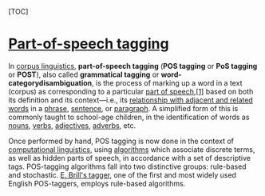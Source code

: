 [TOC]

# [Part-of-speech tagging](https://en.wikipedia.org/wiki/Part-of-speech_tagging)

In [corpus linguistics](https://en.wikipedia.org/wiki/Corpus_linguistics), **part-of-speech tagging** (**POS tagging** or **PoS tagging** or **POST**), also called **grammatical tagging** or **word-categorydisambiguation**, is the process of marking up a word in a text (corpus) as corresponding to a particular [part of speech](https://en.wikipedia.org/wiki/Parts_of_speech),[[1\]](https://en.wikipedia.org/wiki/Part-of-speech_tagging#cite_note-1) based on both its definition and its context—i.e., its [relationship with adjacent and related words](https://en.wikipedia.org/wiki/Lexicography) in a [phrase](https://en.wikipedia.org/wiki/Phrase), [sentence](https://en.wikipedia.org/wiki/Sentence_(linguistics)), or [paragraph](https://en.wikipedia.org/wiki/Paragraph). A simplified form of this is commonly taught to school-age children, in the identification of words as [nouns](https://en.wikipedia.org/wiki/Noun), [verbs](https://en.wikipedia.org/wiki/Verb), [adjectives](https://en.wikipedia.org/wiki/Adjective), [adverbs](https://en.wikipedia.org/wiki/Adverb), etc.

Once performed by hand, POS tagging is now done in the context of [computational linguistics](https://en.wikipedia.org/wiki/Computational_linguistics), using [algorithms](https://en.wikipedia.org/wiki/Algorithms) which associate discrete terms, as well as hidden parts of speech, in accordance with a set of descriptive tags. POS-tagging algorithms fall into two distinctive groups: rule-based and stochastic. [E. Brill's tagger](https://en.wikipedia.org/wiki/Brill_tagger), one of the first and most widely used English POS-taggers, employs rule-based algorithms.


